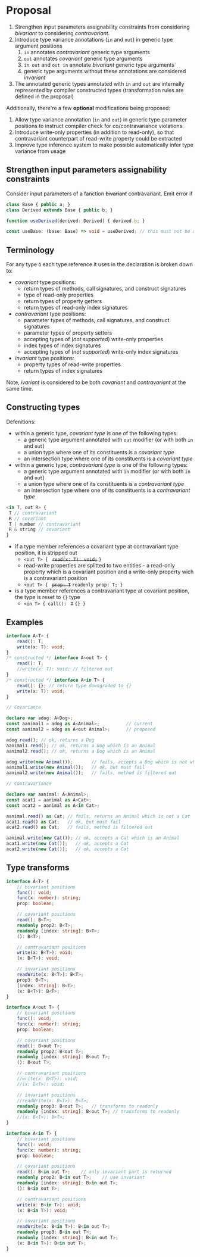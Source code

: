 # Proposal

1. Strengthen input parameters assignability constraints from considering _bivariant_ to considering _contravariant_.
2. Introduce type variance annotations (`in` and `out`) in generic type argument positions
    1. `in` annotates _contravariant_ generic type arguments
    2. `out` annotates _covariant_ generic type arguments
    3. `in out` and `out in` annotate _bivariant_ generic type arguments
    4. generic type arguments without these annotations are considered _invariant_  
3. The annotated generic types annotated with `in` and `out` are internally represented by compiler constructed types (transformation rules are defined in the proposal)

Additionally, there're a few **optional** modifications being proposed: 

1. Allow type variance annotation (`in` and `out`) in generic type parameter positions to instruct compiler check for co/contravariance violations.
2. Introduce write-only properties (in addition to read-only), so that contravariant counterpart of read-write property could be extracted
3. Improve type inference system to make possible automatically infer type variance from usage

## Strengthen input parameters assignability constraints

Consider input parameters of a fanction ~~bivariant~~ contravariant.
Emit error if 

```ts
class Base { public a; }
class Derived extends Base { public b; }

function useDerived(derived: Derived) { derived.b; }

const useBase: (base: Base) => void = useDerived; // this must not be allowed
```

## Terminology

For any type `G` each type reference it uses in the declaration is broken down to:
- _covariant_ type positions:
    - return types of methods, call signatures, and construct signatures
    - type of read-only properties
    - return types of property getters
    - return types of read-only index signatures
- _contravariant_ type positions:
    - parameter types of methods, call signatures, and construct signatures
    - parameter types of property setters
    - accepting types of (_not supported_) write-only properties
    - index types of index signatures
    - accepting types of (_not supported_) write-only index signatures
- _invariant_ type positions:
    - property types of read-write properties
    - return types of index signatures

Note, _ivariant_ is considered to be both _covariant_ and _contravariant_ at the same time. 

## Constructing types 

Defenitions:
- within a generic type, _covariant type_ is one of the following types:
  - a generic type argument annotated with `out` modifier (or with both `in` and `out`)
  - a union type where one of its constituents is a _covariant type_
  - an intersection type where one of its constituents is a _covariant type_
- within a generic type, _contravariant type_ is one of the following types:
  - a generic type argument annotated with `in` modifier (or with both `in` and `out`)
  - a union type where one of its constituents is a _contravariant type_
  - an intersection type where one of its constituents is a _contravariant type_ 

```ts
<in T, out R> {
 T // contravariant
 R // covariant
 T | number // contravariant
 R & string // covariant 
}
```

- if a type member references a covariant type at contravariant type position, it is stripped out
  - `<out T> { ` ~~`read(x: T): void;`~~ `}`
  - read-write properties are splitted to two entities - a read-only property which is a covariant position and a write-only property wich is a contravariant position
  - `<out T> { ` ~~`prop: T`~~ `readonly prop: T; }`
- is a type member references a contravariant type at covariant position, the type is reset to `{}` type
  - `<in T> { call(): ` ~~`T`~~ `{} }`

## Examples

```ts
interface A<T> {
    read(): T;
    write(x: T): void;
}
/* constructed */ interface A<out T> {
    read(): T;
    //write(x: T): void; // filtered out
}
/* constructed */ interface A<in T> {
    read(): {}; // return type downgraded to {}
    write(x: T): void;
}

// Covariance

declare var adog: A<Dog>;
const aanimal1 = adog as A<Animal>;          // current
const aanimal2 = adog as A<out Animal>;      // proposed

adog.read(); // ok, returns a Dog
aanimal1.read(); // ok, returns a Dog which is an Animal
aanimal2.read(); // ok, returns a Dog which is an Animal

adog.write(new Animal());       // fails, accepts a Dog which is not what all Animals are
aanimal1.write(new Animal());   // ok, but must fail
aanimal2.write(new Animal());   // fails, method is filtered out

// Contravariance

declare var aanimal: A<Animal>;
const acat1 = aanimal as A<Cat>;
const acat2 = aanimal as A<in Cat>;

aanimal.read() as Cat; // fails, returns an Animal which is not a Cat
acat1.read() as Cat;   // ok, but must fail
acat2.read() as Cat;   // fails, method is filtered out

aanimal.write(new Cat()); // ok, accepts a Cat which is an Animal
acat1.write(new Cat());   // ok, accepts a Cat
acat2.write(new Cat());   // ok, accepts a Cat  
```

## Type transforms



```ts
interface A<T> {
    // bivariant positions
    func(): void;
    func(x: number): string;
    prop: boolean;

    // covariant positions
    read(): B<T>;
    readonly prop2: B<T>;
    readonly [index: string]: B<T>;
    (): B<T>;

    // contravariant positions
    write(x: B<T>): void;
    (x: B<T>): void;

    // invariant positions
    readWrite(x: B<T>): B<T>;
    prop3: B<T>;
    [index: string]: B<T>;
    (x: B<T>): B<T>; 
}

interface A<out T> {
    // bivariant positions
    func(): void;
    func(x: number): string;
    prop: boolean;

    // covariant positions
    read(): B<out T>;
    readonly prop2: B<out T>;
    readonly [index: string]: B<out T>;
    (): B<out T>;

    // contravariant positions
    //write(x: B<T>): void;
    //(x: B<T>): void;

    // invariant positions
    //readWrite(x: B<T>): B<T>;
    readonly prop3: B<out T>;   // transforms to readonly
    readonly [index: string]: B<out T>; // transforms to readonly
    //(x: B<T>): B<T>;
}

interface A<in T> {
    // bivariant positions
    func(): void;
    func(x: number): string;
    prop: boolean;

    // covariant positions
    read(): B<in out T>;    // only invariant part is returned
    readonly prop2: B<in out T>;    // use invariant 
    readonly [index: string]: B<in out T>;
    (): B<in out T>;

    // contravariant positions
    write(x: B<in T>): void;
    (x: B<in T>): void;

    // invariant positions
    readWrite(x: B<in T>): B<in out T>;
    readonly prop3: B<in out T>;
    readonly [index: string]: B<in out T>;
    (x: B<in T>): B<in out T>;
}

```

